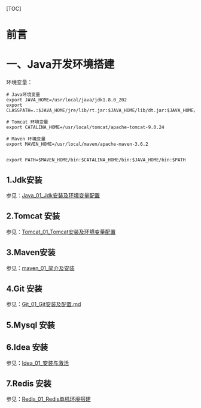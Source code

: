 [TOC]

# 前言







# 一、Java开发环境搭建

环境变量：

```properties
# Java环境变量
export JAVA_HOME=/usr/local/java/jdk1.8.0_202
export CLASSPATH=.:$JAVA_HOME/jre/lib/rt.jar:$JAVA_HOME/lib/dt.jar:$JAVA_HOME/lib/tools.jar

# Tomcat 环境变量
export CATALINA_HOME=/usr/local/tomcat/apache-tomcat-9.0.24

# Maven 环境变量
export MAVEN_HOME=/usr/local/maven/apache-maven-3.6.2


export PATH=$MAVEN_HOME/bin:$CATALINA_HOME/bin:$JAVA_HOME/bin:$PATH

```







## 1.Jdk安装

参见：[Java_01_Jdk安装及环境变量配置](../../Java-Basic/Java_01_Jdk安装及环境变量配置.md)



## 2.Tomcat 安装

参见：[Tomcat_01_Tomcat安装及环境变量配置](../../Tomcat/Tomcat_01_Tomcat安装及环境变量配置.md)



## 3.Maven安装

参见：[maven_01_简介及安装](../../Maven/maven_01_简介及安装.md)



## 4.Git 安装

参见：[Git_01_Git安装及配置.md](../../Git/Git_01_Git安装及配置.md)





## 5.Mysql 安装





## 6.Idea 安装

参见：[Idea_01_安装与激活](../../Idea/Idea_01_安装与激活.md)





## 7.Redis 安装

参见：[Redis_01_Redis单机环境搭建](../../Redis/Redis_01_Redis单机环境搭建.md)

